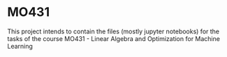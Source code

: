 # MO431
This project intends to contain the files (mostly jupyter notebooks) for the tasks of the course MO431 - Linear Algebra and Optimization for Machine Learning
